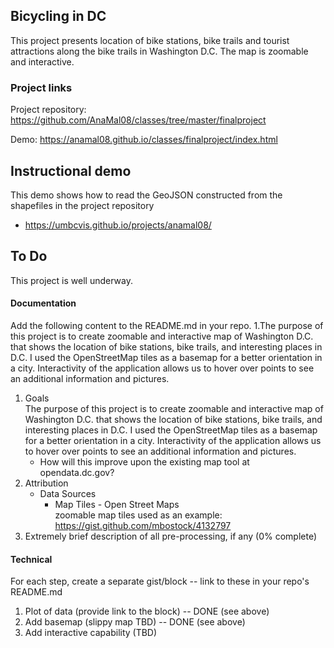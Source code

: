 ## Bicycling in DC

This project presents location of bike stations, bike trails and tourist attractions along the bike trails in Washington D.C. The map is  zoomable and interactive.

### Project links

Project repository: https://github.com/AnaMal08/classes/tree/master/finalproject

Demo: https://anamal08.github.io/classes/finalproject/index.html

## Instructional demo

This demo shows how to read the GeoJSON constructed from the shapefiles in the project repository

* https://umbcvis.github.io/projects/anamal08/

## To Do

This project is well underway.

#### Documentation

Add the following content to the README.md in your repo.
   1.The purpose of this project is to create zoomable and interactive map of Washington D.C. that shows the location of bike stations, bike trails, and interesting places in D.C.  I used the OpenStreetMap tiles as a basemap for a better orientation in a city. Interactivity of the application allows us to hover over points to see an additional information and pictures.   

1. Goals 
   <br>
   The purpose of this project is to create zoomable and interactive map of Washington D.C. that shows the location of bike stations,      bike trails, and interesting places in D.C.  I used the OpenStreetMap tiles as a basemap for a better orientation in a city.            Interactivity of the application allows us to hover over points to see an additional information and pictures.   
    * How will this improve upon the existing map tool at opendata.dc.gov?
2. Attribution
   * Data Sources 
      - Map Tiles - Open Street Maps 
         <br>
         zoomable map tiles used as an example: https://gist.github.com/mbostock/4132797
3. Extremely brief description of all pre-processing, if any (0% complete)

#### Technical

For each step, create a separate gist/block -- link to these in your repo's README.md

1. Plot of data (provide link to the block) -- DONE (see above)
2. Add basemap (slippy map TBD) -- DONE (see above)
3. Add interactive capability (TBD)
